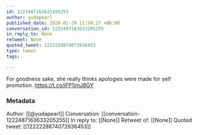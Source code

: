```yaml
---
id: 1222487163633205255
author: yudapearl
published_date: 2020-01-29 11:50:27 +00:00
conversation_id: 1222487163633205255
in_reply_to: None
retweet: None
quoted_tweet: 1222228874072936453
type: tweet
tags:

---
```


For goodness sake, she really thinks apologies were made for self promotion. https://t.co/jFP1imJ8GY

### Metadata

Author: [[@yudapearl]]
Conversation: [[conversation-1222487163633205255]]
In reply to: [[None]]
Retweet of: [[None]]
Quoted tweet: [[1222228874072936453]]
